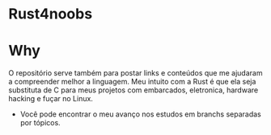# Rust4noobs

# Why
O repositório serve também para postar links e conteúdos que me ajudaram a compreender melhor a linguagem. Meu intuito com a Rust é que ela seja substituta de C para meus projetos com embarcados, eletronica, hardware hacking e fuçar no Linux. 

- Você pode encontrar o meu avanço nos estudos em branchs separadas por tópicos.



